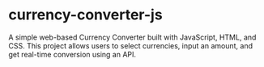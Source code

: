 # currency-converter-js
A simple web-based Currency Converter built with JavaScript, HTML, and CSS. This project allows users to select currencies, input an amount, and get real-time conversion using an API.
